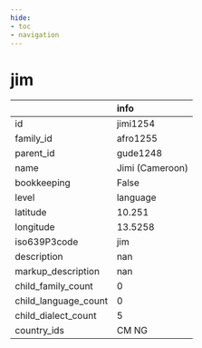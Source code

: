 ```yaml
---
hide:
- toc
- navigation
---
```

# jim
|                      | info            |
|:---------------------|:----------------|
| id                   | jimi1254        |
| family_id            | afro1255        |
| parent_id            | gude1248        |
| name                 | Jimi (Cameroon) |
| bookkeeping          | False           |
| level                | language        |
| latitude             | 10.251          |
| longitude            | 13.5258         |
| iso639P3code         | jim             |
| description          | nan             |
| markup_description   | nan             |
| child_family_count   | 0               |
| child_language_count | 0               |
| child_dialect_count  | 5               |
| country_ids          | CM NG           |